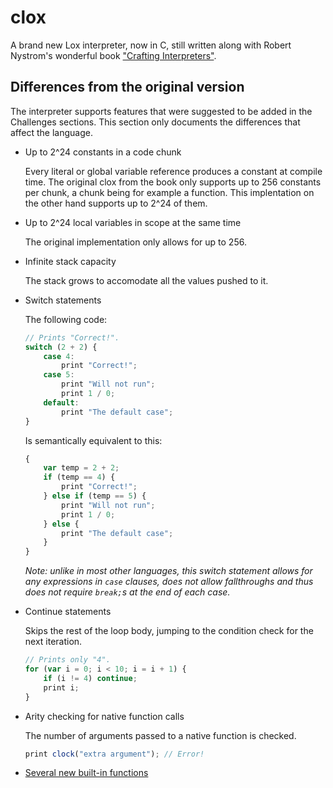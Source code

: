 # clox

A brand new Lox interpreter, now in C, still written along with Robert Nystrom's
wonderful book ["Crafting Interpreters"](http://craftinginterpreters.com).

## Differences from the original version

The interpreter supports features that were suggested to be added in the
Challenges sections. This section only documents the differences that affect
the language.

- Up to 2^24 constants in a code chunk

  Every literal or global variable reference produces a constant at compile
  time. The original clox from the book only supports up to 256 constants per
  chunk, a chunk being for example a function. This implentation on the other
  hand supports up to 2^24 of them.

- Up to 2^24 local variables in scope at the same time

  The original implementation only allows for up to 256.

- Infinite stack capacity

  The stack grows to accomodate all the values pushed to it.

- Switch statements

  The following code:

  ```javascript
  // Prints "Correct!".
  switch (2 + 2) {
      case 4:
          print "Correct!";
      case 5:
          print "Will not run";
          print 1 / 0;
      default:
          print "The default case";
  }
  ```

  Is semantically equivalent to this:

  ```javascript
  {
      var temp = 2 + 2;
      if (temp == 4) {
          print "Correct!";
      } else if (temp == 5) {
          print "Will not run";
          print 1 / 0;
      } else {
          print "The default case";
      }
  }
  ```

  _Note: unlike in most other languages, this switch statement allows for any
  expressions in `case` clauses, does not allow fallthroughs and thus does not
  require `break;`s at the end of each case._

- Continue statements

  Skips the rest of the loop body, jumping to the condition check for the next
  iteration.

  ```javascript
  // Prints only "4".
  for (var i = 0; i < 10; i = i + 1) {
      if (i != 4) continue;
      print i;
  }
  ```

- Arity checking for native function calls

  The number of arguments passed to a native function is checked.

  ```javascript
  print clock("extra argument"); // Error!
  ```

- [Several new built-in functions](doc/builtin.md)
